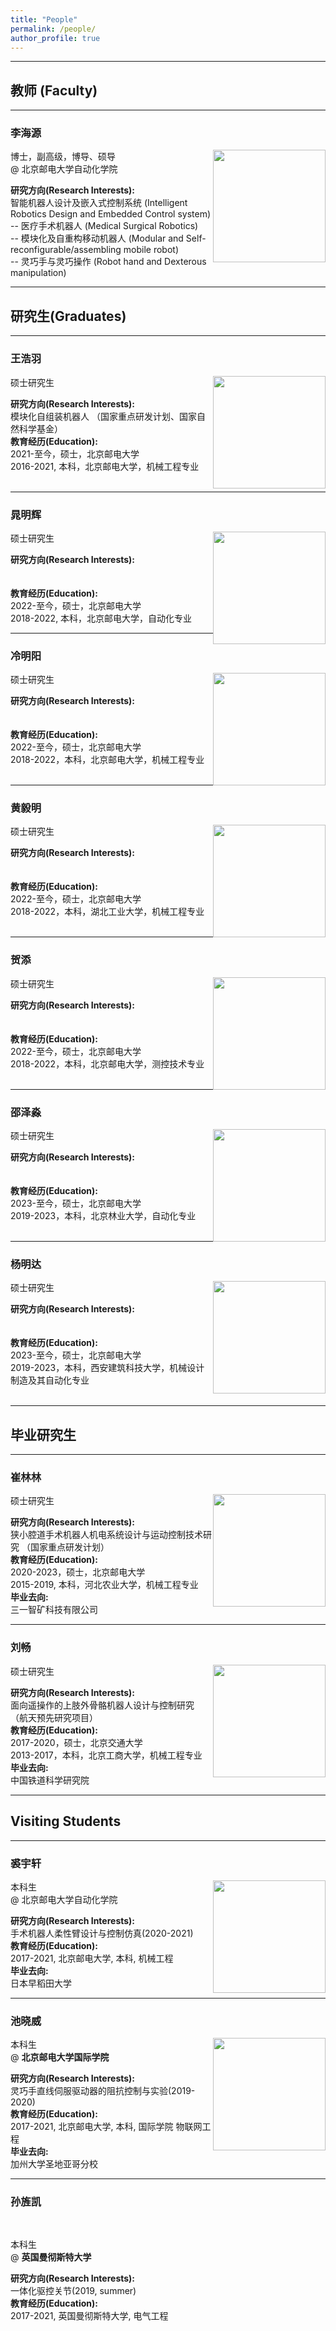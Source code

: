 ```yaml
---
title: "People"
permalink: /people/
author_profile: true
---
```

<hr>
<h2 id="Faculty"><a href="#Faculty" class="headerlink" title="Faculty"></a> <strong> 教师 (Faculty) </strong></h2><hr>

<h3 id="李海源"><a href="#Haiyuan-Li" class="headerlink" title="Haiyuan Li"></a>李海源</h3><img style="float: right;" src="https://lihaiyuan-ires.github.io/images/profile.jpg" width=180>
<p>博士，副高级，博导、硕导<br>@ 北京邮电大学自动化学院</p>
<strong>研究方向(Research Interests):</strong>
<br>智能机器人设计及嵌入式控制系统 (Intelligent Robotics Design and Embedded Control system)
<br>-- 医疗手术机器人 (Medical Surgical Robotics)
<br>-- 模块化及自重构移动机器人 (Modular and Self-reconfigurable/assembling mobile robot)
<br>-- 灵巧手与灵巧操作 (Robot hand and Dexterous manipulation)
<hr>
<h2 id="Graduates"><a href="#Graduates" class="headerlink" title="Graduates"></a> <strong> 研究生(Graduates) </strong></h2><hr>

<h3 id="王浩羽"><a href="#Haoyuan-Wang" class="headerlink" title="Haoyuan-Wang"></a>王浩羽</h3><img style="float: right;" src="https://lihaiyuan-ires.github.io/images/wanghaoyu.jpg" width=180>
<p>硕士研究生<br> </p>
<strong>研究方向(Research Interests):</strong>
<br>
模块化自组装机器人 （国家重点研发计划、国家自然科学基金）
<br>
<strong>教育经历(Education):</strong>
<br>
2021-至今，硕士，北京邮电大学
<br>
2016-2021, 本科，北京邮电大学，机械工程专业
<br>
<br>
<hr>
<h3 id="晁明辉"><a href="#Minghui-Chao" class="headerlink" title="Minghui-Chao"></a>晁明辉</h3><img style="float: right;" src="https://lihaiyuan-ires.github.io/images/chaominghui.jpg" width=180>
<p>硕士研究生<br> </p>
<strong>研究方向(Research Interests):</strong>
<br>
<br>
<br>
<strong>教育经历(Education):</strong>
<br>
2022-至今，硕士，北京邮电大学
<br>
2018-2022, 本科，北京邮电大学，自动化专业
<br>
<hr>
<h3 id="冷明阳"><a href="#Mingyang-Leng" class="headerlink" title="Mingyang-Leng"></a>冷明阳</h3><img style="float: right;" src="https://lihaiyuan-ires.github.io/images/lengmingyang.jpg" width=180>
<p>硕士研究生<br> </p>
<strong>研究方向(Research Interests):</strong>
<br>
<br>
<br>
<strong>教育经历(Education):</strong>
<br>
2022-至今，硕士，北京邮电大学
<br>
2018-2022，本科，北京邮电大学，机械工程专业
<br>
<br>
<hr>
<h3 id="黄毅明"><a href="#Yiming-Huang" class="headerlink" title="Minghui-Chao"></a>黄毅明</h3><img style="float: right;" src="https://lihaiyuan-ires.github.io/images/huangyiming.jpg" width=180>
<p>硕士研究生<br> </p>
<strong>研究方向(Research Interests):</strong>
<br>
<br>
<br>
<strong>教育经历(Education):</strong>
<br>
2022-至今，硕士，北京邮电大学
<br>
2018-2022，本科，湖北工业大学，机械工程专业
<br>
<br>
<hr>
<h3 id="贺添"><a href="#Tian-He" class="headerlink" title="Tian-He"></a>贺添</h3><img style="float: right;" src="https://lihaiyuan-ires.github.io/images/hetian.jpg" width=180>
<p>硕士研究生<br> </p>
<strong>研究方向(Research Interests):</strong>
<br>
<br>
<br>
<strong>教育经历(Education):</strong>
<br>
2022-至今，硕士，北京邮电大学
<br>
2018-2022，本科，北京邮电大学，测控技术专业
<br>
<br>
<hr>
<h3 id="邵泽淼"><a href="#Shao" class="headerlink" title="Shao"></a>邵泽淼</h3><img style="float: right;" src="https://lihaiyuan-ires.github.io/images/2023shaozemiao.jpg" width=180>
<p>硕士研究生<br> </p>
<strong>研究方向(Research Interests):</strong>
<br>
<br>
<br>
<strong>教育经历(Education):</strong>
<br>
2023-至今，硕士，北京邮电大学
<br>
2019-2023，本科，北京林业大学，自动化专业
<br>
<br>
<hr>
<h3 id="Yang"><a href="#Yang" class="headerlink" title="Yang"></a>杨明达</h3><img style="float: right;" src="https://lihaiyuan-ires.github.io/images/2023yangmingda.jpg" width=180>
<p>硕士研究生<br> </p>
<strong>研究方向(Research Interests):</strong>
<br>
<br>
<br>
<strong>教育经历(Education):</strong>
<br>
2023-至今，硕士，北京邮电大学
<br>
2019-2023，本科，西安建筑科技大学，机械设计制造及其自动化专业
<br>
<br>
<hr>
<h2 id="Alumni"><a href="#Alumni" class="headerlink" title="Alumni"></a> <strong>毕业研究生 </strong></h2><hr>

<h3 id="崔林林"><a href="#Linlin-Cui" class="headerlink" title="Linlin-Cui"></a>崔林林</h3><img style="float: right;" src="https://lihaiyuan-ires.github.io/images/cuilinlin.jpg" width=180>
<p>硕士研究生<br> </p>
<strong>研究方向(Research Interests):</strong>
<br>
狭小腔道手术机器人机电系统设计与运动控制技术研究 （国家重点研发计划）
<br>
<strong>教育经历(Education):</strong>
<br>
2020-2023，硕士，北京邮电大学
<br>
2015-2019, 本科，河北农业大学，机械工程专业
<br>
<strong>毕业去向:</strong>
<br>
三一智矿科技有限公司
<hr>
<h3 id="刘畅"><a href="#Chang-Liu" class="headerlink" title="Chang-Liu"></a>刘畅</h3><img style="float: right;" src="https://lihaiyuan-ires.github.io/images/liuchang.jpg" width=180>
<p>硕士研究生<br> </p>
<strong>研究方向(Research Interests):</strong>
<br>
面向遥操作的上肢外骨骼机器人设计与控制研究 （航天预先研究项目）<br>
<strong>教育经历(Education):</strong>
<br>
2017-2020，硕士，北京交通大学
<br>
2013-2017，本科，北京工商大学，机械工程专业
<br>
<strong>毕业去向:</strong>
<br>
中国铁道科学研究院
<hr>
<h2 id="Visiting Students"><a href="#Visiting Students" class="headerlink" title="Visiting Students"></a> <strong> Visiting Students </strong></h2><hr>

<h3 id="裘宇轩"><a href="#Yuxuan-Qiu" class="headerlink" title="Yuxuan-Qiu"></a>裘宇轩</h3><img style="float: right;" src="https://lihaiyuan-ires.github.io/images/qiuyuxuan.jpg" width=180>
<p>本科生<br>@ 北京邮电大学自动化学院 </p>
<strong>研究方向(Research Interests):</strong>
<br>
手术机器人柔性臂设计与控制仿真(2020-2021)
<br>
<strong>教育经历(Education):</strong>
<br>
2017-2021, 北京邮电大学, 本科, 机械工程
<br>
<strong>毕业去向:</strong>
<br>
日本早稻田大学
<hr>
<h3 id="池晓威"><a href="#Xiaowei-Chi" class="headerlink" title="Xiaowei-Chi"></a>池晓威</h3><img style="float: right;" src="https://lihaiyuan-ires.github.io/images/chixiaowei.jpg" width=180>
<p>本科生<br>@ <strong>北京邮电大学国际学院</strong> </p>
<strong>研究方向(Research Interests):</strong>
<br>
灵巧手直线伺服驱动器的阻抗控制与实验(2019-2020)
<br>
<strong>教育经历(Education):</strong>
<br>
2017-2021, 北京邮电大学, 本科, 国际学院 物联网工程
<br>
<strong>毕业去向:</strong>
<br>
加州大学圣地亚哥分校
<hr>
<h3 id="孙旌凯"><a href="#Jingkai-Sun" class="headerlink" title="Jingkai-Sun"></a>孙旌凯</h3><img style="float: right;">
<br>
<p>本科生<br>@ <strong>英国曼彻斯特大学</strong> </p>
<strong>研究方向(Research Interests):</strong>
<br>
一体化驱控关节(2019, summer)
<br>
<strong>教育经历(Education):</strong>
<br>
2017-2021, 英国曼彻斯特大学, 电气工程 
<br>



